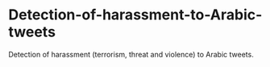 # Detection-of-harassment-to-Arabic-tweets
Detection of harassment (terrorism, threat and violence) to Arabic tweets.
